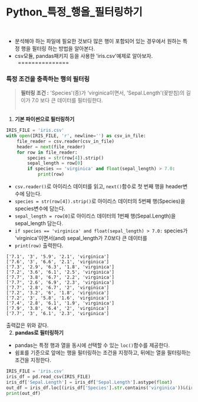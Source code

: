 # Python_특정_행을_필터링하기  
&nbsp;
* 분석해야 하는 파일에 필요한 것보다 많은 행이 포함되어 있는 경우에서 원하는 특정 행을 필터링 하는 방법을 알아본다.  
* csv모듈, pandas패키지 등을 사용한 'iris.csv'예제로 알아보자.  
&nbsp;
===============

### 특정 조건을 충족하는 행의 필터링  
> **필터링 조건 :**
> 'Species'(종)가 'virginica이면서, 'Sepal.Length'(꽃받침)의 길이가 7.0 보다 큰 데이터를 필터링한다.  
&nbsp;
1. **기본 파이썬으로 필터링하기** 
```python
IRIS_FILE = 'iris.csv'
with open(IRIS_FILE, 'r', newline='') as csv_in_file:
    file_reader = csv.reader(csv_in_file)
    header = next(file_reader)
    for row in file_reader:
        species = str(row[4]).strip()
        sepal_length = row[0]
        if species == 'virginica' and float(sepal_length) > 7.0:
            print(row)
```
* `csv.reader()`로 아이리스 데이터를 읽고, `next()`함수로 첫 번째 행을 header변수에 담는다.  
* `species = str(row[4]).strip()`로 아이리스 데이터의 5번째 행(Species)을 species변수에 담는다.  
* `sepal_length = row[0]`로 아이리스 데이터의 1번째 행(Sepal.Length)을 sepal_length 담는다.  
* `if species == 'virginica' and float(sepal_length) > 7.0:` species가 'virginica'이면서(and) sepal_length가 7.0보다 큰 데이터를  
* `print(row)` 출력한다.  

```
['7.1', '3', '5.9', '2.1', 'virginica']
['7.6', '3', '6.6', '2.1', 'virginica']
['7.3', '2.9', '6.3', '1.8', 'virginica']
['7.2', '3.6', '6.1', '2.5', 'virginica']
['7.7', '3.8', '6.7', '2.2', 'virginica']
['7.7', '2.6', '6.9', '2.3', 'virginica']
['7.7', '2.8', '6.7', '2', 'virginica']
['7.2', '3.2', '6', '1.8', 'virginica']
['7.2', '3', '5.8', '1.6', 'virginica']
['7.4', '2.8', '6.1', '1.9', 'virginica']
['7.9', '3.8', '6.4', '2', 'virginica']
['7.7', '3', '6.1', '2.3', 'virginica']
```
출력값은 위와 같다.  
&nbsp;
2. **pandas로 필터링하기**  
* pandas는 특정 행과 열을 동시에 선택할 수 있는 `loc()`함수를 제공한다.  
* 쉼표를 기준으로 앞에는 행을 필터링하는 조건을 지정하고, 뒤에는 열을 필터링하는 조건을 지정한다.  
```python
IRIS_FILE = 'iris.csv'
iris_df = pd.read_csv(IRIS_FILE)
iris_df['Sepal.Length'] = iris_df['Sepal.Length'].astype(float)
out_df = iris_df.loc[(iris_df['Species'].str.contains('virginica'))&(iris_df['Sepal.Length'] > 7.0), :]
print(out_df)
```
